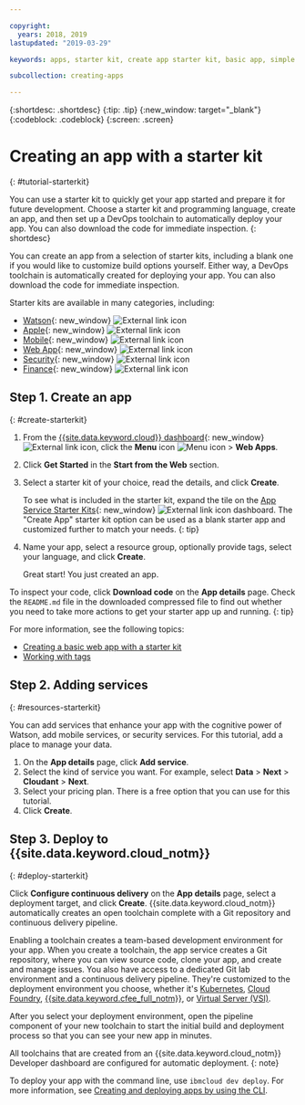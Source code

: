```yaml
---

copyright:
  years: 2018, 2019
lastupdated: "2019-03-29"

keywords: apps, starter kit, create app starter kit, basic app, simple app

subcollection: creating-apps

---
```


{:shortdesc: .shortdesc}
{:tip: .tip}
{:new_window: target="_blank"}
{:codeblock: .codeblock}
{:screen: .screen}

# Creating an app with a starter kit
{: #tutorial-starterkit}

You can use a starter kit to quickly get your app started and prepare it for future development. Choose a starter kit and programming language, create an app, and then set up a DevOps toolchain to automatically deploy your app. You can also download the code for immediate inspection.
{: shortdesc}

You can create an app from a selection of starter kits, including a blank one if you would like to customize build options yourself. Either way, a DevOps toolchain is automatically created for deploying your app. You can also download the code for immediate inspection.

Starter kits are available in many categories, including:
* [Watson](https://{DomainName}/developer/watson/dashboard){: new_window} ![External link icon](../../icons/launch-glyph.svg "External link icon")
* [Apple](https://{DomainName}/developer/appledevelopment/dashboard){: new_window} ![External link icon](../../icons/launch-glyph.svg "External link icon")
* [Mobile](https://{DomainName}/developer/mobile/dashboard){: new_window} ![External link icon](../../icons/launch-glyph.svg "External link icon")
* [Web App](https://{DomainName}/developer/appservice/dashboard){: new_window} ![External link icon](../../icons/launch-glyph.svg "External link icon")
* [Security](https://{DomainName}/developer/security/dashboard){: new_window} ![External link icon](../../icons/launch-glyph.svg "External link icon")
* [Finance](https://{DomainName}/developer/finance/dashboard){: new_window} ![External link icon](../../icons/launch-glyph.svg "External link icon")

## Step 1. Create an app
{: #create-starterkit}

1. From the [{{site.data.keyword.cloud}} dashboard](https://{DomainName}){: new_window} ![External link icon](../../icons/launch-glyph.svg "External link icon"), click the **Menu** icon ![Menu icon](../../icons/icon_hamburger.svg) > **Web Apps**.

2. Click **Get Started** in the **Start from the Web** section.

3. Select a starter kit of your choice, read the details, and click **Create**.
    
    To see what is included in the starter kit, expand the tile on the [App Service Starter Kits](https://{DomainName}/developer/appservice/starter-kits){: new_window} ![External link icon](../../icons/launch-glyph.svg "External link icon") dashboard. The "Create App" starter kit option can be used as a blank starter app and customized further to match your needs.
    {: tip}

4. Name your app, select a resource group, optionally provide tags, select your language, and click **Create**.
    
    Great start! You just created an app.

To inspect your code, click **Download code** on the **App details** page. Check the `README.md` file in the downloaded compressed file to find out whether you need to take more actions to get your starter app up and running.
{: tip}

For more information, see the following topics:
 * [Creating a basic web app with a starter kit](/docs/apps/tutorials?topic=creating-apps-tutorial-webapp)
 * [Working with tags](/docs/resources?topic=resources-tag)

## Step 2. Adding services
{: #resources-starterkit}

You can add services that enhance your app with the cognitive power of Watson, add mobile services, or security services. For this tutorial, add a place to manage your data.

1. On the **App details** page, click **Add service**.
2. Select the kind of service you want. For example, select **Data** > **Next** > **Cloudant** > **Next**.
3. Select your pricing plan. There is a free option that you can use for this tutorial.
4. Click **Create**.

## Step 3. Deploy to {{site.data.keyword.cloud_notm}}
{: #deploy-starterkit}

Click **Configure continuous delivery** on the **App details** page, select a deployment target, and click **Create**. {{site.data.keyword.cloud_notm}} automatically creates an open toolchain complete with a Git repository and continuous delivery pipeline.

Enabling a toolchain creates a team-based development environment for your app. When you create a toolchain, the app service creates a Git repository, where you can view source code, clone your app, and create and manage issues. You also have access to a dedicated Git lab environment and a continuous delivery pipeline. They're customized to the deployment environment you choose, whether it's [Kubernetes](/docs/containers?topic=containers-container_index), [Cloud Foundry](/docs/cloud-foundry-public?topic=cloud-foundry-public-about-cf), [{{site.data.keyword.cfee_full_notm}}](/docs/cloud-foundry?topic=cloud-foundry-about), or [Virtual Server (VSI)](/docs/vsi?topic=virtual-servers-getting-started-with-virtual-servers).

After you select your deployment environment, open the pipeline component of your new toolchain to start the initial build and deployment process so that you can see your new app in minutes.

All toolchains that are created from an {{site.data.keyword.cloud_notm}} Developer dashboard are configured for automatic deployment.
{: note}

To deploy your app with the command line, use `ibmcloud dev deploy`. For more information, see [Creating and deploying apps by using the CLI](/docs/apps?topic=creating-apps-create-deploy-app-cli).
